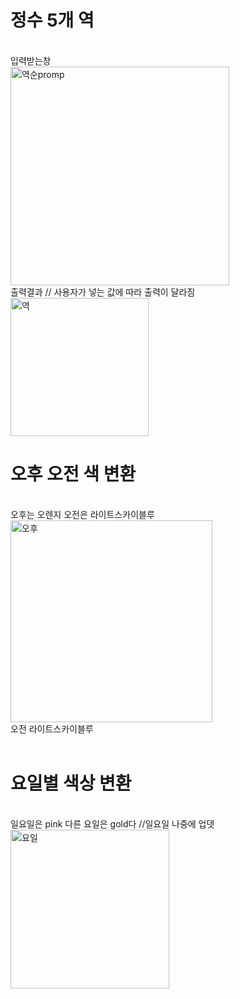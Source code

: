 <h1>정수 5개 역</h1>
<br>
입력받는창
<br>
<img width="350" alt="역순promp" src="https://github.com/Sossoh/WebP23/assets/128332587/b4859679-06c0-4665-96b0-bc35b3b7be31">
<br>
출력결과 // 사용자가 넣는 값에 따라 출력이 달라짐
<br>
<img width="221" alt="역" src="https://github.com/Sossoh/WebP23/assets/128332587/8c104d39-b8f0-461c-8bdf-28f41c67858e">
<h1>오후 오전 색 변환</h1>
<br>
오후는 오렌지 오전은 라이트스카이블루 
<br>
<img width="323" alt="오후" src="https://github.com/Sossoh/WebP23/assets/128332587/d591b8ce-88e7-![Uploading 스크린샷 2023-10-15 012617.png…]()
47ad-aaa1-1fd19aaddca2">
<br>
오전 라이트스카이블루
<br>

<br>
<h1>요일별 색상 변환</h1>
<br>
일요일은 pink 다른 요일은 gold다 //일요일 나중에 업뎃
<br>
<img width="254" alt="요일" src="https://github.com/Sossoh/WebP23/assets/128332587/2e3aff14-35cd-49df-8c1b-379e8b512522">
<br>
